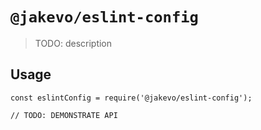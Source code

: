 # `@jakevo/eslint-config`

> TODO: description

## Usage

```
const eslintConfig = require('@jakevo/eslint-config');

// TODO: DEMONSTRATE API
```
